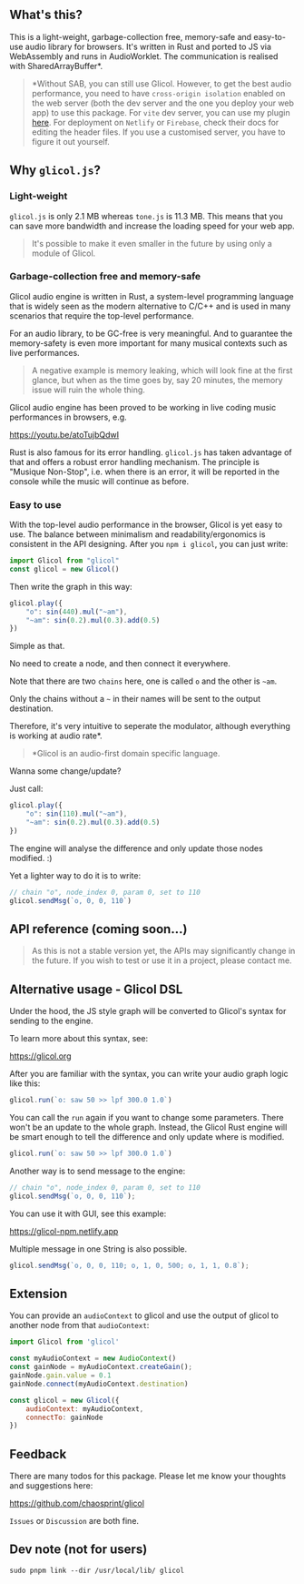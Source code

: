 ## What's this?

This is a light-weight, garbage-collection free, memory-safe and easy-to-use audio library for browsers. It's written in Rust and ported to JS via WebAssembly and runs in AudioWorklet. The communication is realised with SharedArrayBuffer*.

> *Without SAB, you can still use Glicol. However, to get the best audio performance, you need to have `cross-origin isolation` enabled on the web server (both the dev server and the one you deploy your web app) to use this package. For `vite` dev server, you can use my plugin [here](https://github.com/chaosprint/vite-plugin-cross-origin-isolation). For deployment on `Netlify` or `Firebase`, check their docs for editing the header files. If you use a customised server, you have to figure it out yourself.

## Why `glicol.js`?

### Light-weight
`glicol.js` is only 2.1 MB whereas `tone.js` is 11.3 MB. This means that you can save more bandwidth and increase the loading speed for your web app.

> It's possible to make it even smaller in the future by using only a module of Glicol.

### Garbage-collection free and memory-safe

Glicol audio engine is written in Rust, a system-level programming language that is widely seen as the modern alternative to C/C++ and is used in many scenarios that require the top-level performance.

For an audio library, to be GC-free is very meaningful. And to guarantee the memory-safety is even more important for many musical contexts such as live performances.

> A negative example is memory leaking, which will look fine at the first glance, but when as the time goes by, say 20 minutes, the memory issue will ruin the whole thing.

Glicol audio engine has been proved to be working in live coding music performances in browsers, e.g.

https://youtu.be/atoTujbQdwI

Rust is also famous for its error handling. `glicol.js` has taken advantage of that and offers a robust error handling mechanism. The principle is "Musique Non-Stop", i.e. when there is an error, it will be reported in the console while the music will continue as before.

### Easy to use

With the top-level audio performance in the browser, Glicol is yet easy to use. The balance between minimalism and readability/ergonomics is consistent in the API designing. After you `npm i glicol`, you can just write:

```js
import Glicol from "glicol"
const glicol = new Glicol()
```

Then write the graph in this way:

```js
glicol.play({
    "o": sin(440).mul("~am"),
    "~am": sin(0.2).mul(0.3).add(0.5)
})
```

Simple as that.

No need to create a node, and then connect it everywhere.

Note that there are two `chains` here, one is called `o` and the other is `~am`.

Only the chains without a `~` in their names will be sent to the output destination.

Therefore, it's very intuitive to seperate the modulator, although everything is working at audio rate*.

> *Glicol is an audio-first domain specific language.

Wanna some change/update?

Just call:

```js
glicol.play({
    "o": sin(110).mul("~am"),
    "~am": sin(0.2).mul(0.3).add(0.5)
})
```

The engine will analyse the difference and only update those nodes modified. :)

Yet a lighter way to do it is to write:

```js
// chain "o", node_index 0, param 0, set to 110
glicol.sendMsg(`o, 0, 0, 110`)
```

## API reference (coming soon...)

> As this is not a stable version yet, the APIs may significantly change in the future. If you wish to test or use it in a project, please contact me.

## Alternative usage - Glicol DSL

Under the hood, the JS style graph will be converted to Glicol's syntax for sending to the engine.

To learn more about this syntax, see:

https://glicol.org

After you are familiar with the syntax, you can write your audio graph logic like this:

```js
glicol.run(`o: saw 50 >> lpf 300.0 1.0`)
```

You can call the `run` again if you want to change some parameters. There won't be an update to the whole graph. Instead, the Glicol Rust engine will be smart enough to tell the difference and only update where is modified.

```js
glicol.run(`o: saw 50 >> lpf 300.0 1.0`)
```

Another way is to send message to the engine:

```js
// chain "o", node_index 0, param 0, set to 110
glicol.sendMsg(`o, 0, 0, 110`);
```

You can use it with GUI, see this example:

https://glicol-npm.netlify.app

Multiple message in one String is also possible.

```js
glicol.sendMsg(`o, 0, 0, 110; o, 1, 0, 500; o, 1, 1, 0.8`);
```

## Extension

You can provide an `audioContext` to glicol and use the output of glicol to another node from that `audioContext`:

```js
import Glicol from 'glicol'

const myAudioContext = new AudioContext()
const gainNode = myAudioContext.createGain();
gainNode.gain.value = 0.1
gainNode.connect(myAudioContext.destination)

const glicol = new Glicol({
    audioContext: myAudioContext,
    connectTo: gainNode
})
```

## Feedback

There are many todos for this package. Please let me know your thoughts and suggestions here:

https://github.com/chaosprint/glicol

`Issues` or `Discussion` are both fine.

## Dev note (not for users)
```
sudo pnpm link --dir /usr/local/lib/ glicol
```